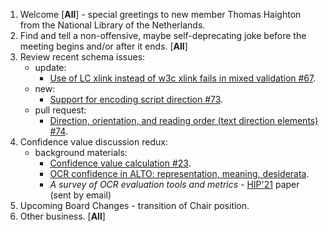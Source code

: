 1. Welcome [**All**] - special greetings to new member Thomas Haighton from the National Library of the Netherlands.
2. Find and tell a non-offensive, maybe self-deprecating joke before the meeting begins and/or after it ends. [**All**]
3. Review recent schema issues:
   * update: 
      * [Use of LC xlink instead of w3c xlink fails in mixed validation #67](https://github.com/altoxml/schema/issues/67).
   * new:
      * [Support for encoding script direction
#73](https://github.com/altoxml/schema/issues/73).
   * pull request:
      * [Direction, orientation, and reading order (text direction elements) #74](https://github.com/altoxml/schema/pull/74).
4. Confidence value discussion redux: 
   * background materials: 
      * [Confidence value calculation #23](https://github.com/altoxml/schema/issues/23).
      * [OCR confidence in ALTO: representation, meaning, desiderata](https://docs.google.com/document/d/1JkbqfEb8pkwTdMSyjXJRfdpshlWoVbFn47uYfqB4O_Q/edit).
      * _A survey of OCR evaluation tools and metrics_ - [HIP'21](https://blog.sbb.berlin/hip2021/) paper (sent by email)
5. Upcoming Board Changes - transition of Chair position.
6. Other business. [**All**]
